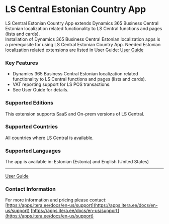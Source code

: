 # LS Central Estonian Country App
LS Central Estonian Country App extends Dynamics 365 Business Central Estonian localization related functionality to LS Central functions and pages (lists and cards).  
Installation of Dynamics 365 Business Central Estonian localization apps is a prerequisite for using LS Central Estonian Country App. Needed Estonian localization related extensions are listed in User Guide:
[User Guide](help.md)

### Key Features
* Dynamics 365 Business Central Estonian localization related functionality to LS Central functions and pages (lists and cards).
* VAT reporting support for LS POS transactions.
* See User Guide for details.


### Supported Editions
This extension supports SaaS and On-prem versions of LS Central.

### Supported Countries
All countries where LS Central is available.

### Supported Languages
The app is available in: Estonian (Estonia) and English (United States)

---

[User Guide](help.md)

### Contact Information
For more information and pricing please contact:  
[https://apps.itera.ee/docs/en-us/support](https://apps.itera.ee/docs/en-us/support)
[https://apps.itera.ee/docs/en-us/support](https://apps.itera.ee/docs/en-us/support)
